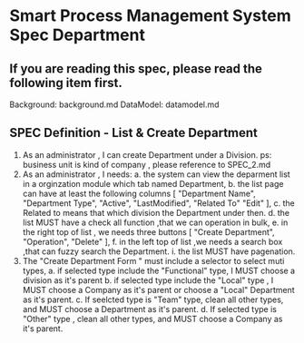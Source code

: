 # Smart Process Management System Spec Department

## If you are reading this spec, please read the following item first.
Background: background.md
DataModel: datamodel.md

## SPEC Definition - List & Create Department
1. As an administrator , I can create Department under a Division. ps: business unit is kind of company , please reference to SPEC_2.md
2. As an administrator , I needs:
    a. the system can view the deparment list in a orginzation module which tab named Department,
    b. the list page can have at least the following columns [ "Department Name", "Department Type", "Active", "LastModified", "Related To" "Edit"  ], 
    c. the Related to means that which division the Department under then.
    d. the list MUST have a check all function ,that we can operation in bulk,
    e. in the right top of list , we needs three buttons [ "Create Department", "Operation", "Delete" ], 
    f. in the left top of list ,we needs a search box ,that can fuzzy search the Department.
    i. the list MUST have pagenation.
3. The "Create Department Form " must include a selector to select muti types,
    a. if selected type include the "Functional" type, I MUST choose a division as it's parent
    b. if selected type include the "Local" type , I MUST choose a Company as it's parent or choose a "Local" Department as it's parent.
    c. If seelcted type is "Team" type, clean all other types, and MUST choose a Department as it's parent.
    d. If selected type is "Other" type , clean all other types, and MUST choose a Company as it's parent.

